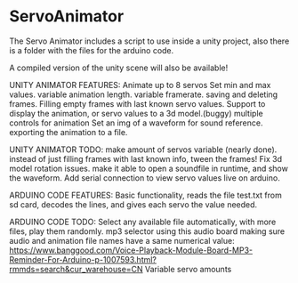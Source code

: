 # ServoAnimator

The Servo Animator includes a script to use inside a unity project,
also there is a folder with the files for the arduino code.

A compiled version of the unity scene will also be available!

UNITY ANIMATOR FEATURES:
Animate up to 8 servos
Set min and max values.
variable animation length.
variable framerate.
saving and deleting frames.
Filling empty frames with last known servo values.
Support to display the animation, or servo values to a 3d model.(buggy)
multiple controls for animation
Set an img of a waveform for sound reference.
exporting the animation to a file.

UNITY ANIMATOR TODO:
make amount of servos variable (nearly done).
instead of just filling frames with last known info, tween the frames!
Fix 3d model rotation issues.
make it able to open a soundfile in runtime, and show the waveform.
Add serial connection to view servo values live on arduino.

ARDUINO CODE FEATURES:
Basic functionality, reads the file test.txt from sd card, decodes the lines, and gives each servo the value needed.

ARDUINO CODE TODO:
Select any available file automatically, with more files, play them randomly.
mp3 selector using this audio board making sure audio and animation file names have a same numerical value: https://www.banggood.com/Voice-Playback-Module-Board-MP3-Reminder-For-Arduino-p-1007593.html?rmmds=search&cur_warehouse=CN
Variable servo amounts
